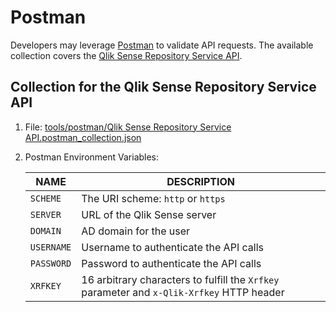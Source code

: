 # Postman

Developers may leverage [Postman](https://www.postman.com/) to validate API
requests. The available collection covers the [Qlik Sense Repository Service
API](https://help.qlik.com/en-US/sense-developer/November2020/Subsystems/RepositoryServiceAPI/Content/Sense_RepositoryServiceAPI/RepositoryServiceAPI-Introduction.htm).

## Collection for the Qlik Sense Repository Service API

1. File: [tools/postman/Qlik Sense Repository Service API.postman_collection.json](../../tools/postman/Qlik%20Sense%20Repository%20Service%20API.postman_collection.json)

1. Postman Environment Variables:

   | NAME       | DESCRIPTION                                                                               |
   | ---------- | ----------------------------------------------------------------------------------------- |
   | `SCHEME`   | The URI scheme: `http` or `https`                                                                         |
   | `SERVER`   | URL of the Qlik Sense server                                                              |
   | `DOMAIN`   | AD domain for the user                                                                    |
   | `USERNAME` | Username to authenticate the API calls                                                    |
   | `PASSWORD` | Password to authenticate the API calls                                                    |
   | `XRFKEY`   | 16 arbitrary characters to fulfill the `Xrfkey` parameter and `x-Qlik-Xrfkey` HTTP header |
